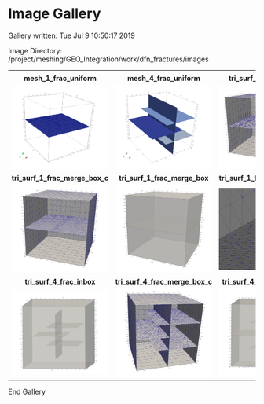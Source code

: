 # Image Gallery 

Gallery written: Tue Jul  9 10:50:17 2019

Image Directory: /project/meshing/GEO_Integration/work/dfn_fractures/images


|  |  |  |   | 
| :---: | :---: | :---: | :---:  | 
|  |  |  |   | 
|  **mesh_1_frac_uniform** |  **mesh_4_frac_uniform** |  **tri_surf_1_frac_hang_c** |  **tri_surf_1_frac_hang**  | 
| <img width="300" src="mesh_1_frac_uniform.png"> | <img width="300" src="mesh_4_frac_uniform.png"> | <img width="300" src="tri_surf_1_frac_hang_c.png"> | <img width="300" src="tri_surf_1_frac_hang.png">  | 
|  **tri_surf_1_frac_merge_box_c** |  **tri_surf_1_frac_merge_box** |  **tri_surf_1_frac_merge_detail** |  **tri_surf_4_frac_inbox_c**  | 
| <img width="300" src="tri_surf_1_frac_merge_box_c.png"> | <img width="300" src="tri_surf_1_frac_merge_box.png"> | <img width="300" src="tri_surf_1_frac_merge_detail.png"> | <img width="300" src="tri_surf_4_frac_inbox_c.png">  | 
|  **tri_surf_4_frac_inbox** |  **tri_surf_4_frac_merge_box_c** |  **tri_surf_4_frac_merge_box** |  **vc_surf_1_frac_merge_box**  | 
| <img width="300" src="tri_surf_4_frac_inbox.png"> | <img width="300" src="tri_surf_4_frac_merge_box_c.png"> | <img width="300" src="tri_surf_4_frac_merge_box.png"> | <img width="300" src="vc_surf_1_frac_merge_box.png">  | 


End Gallery
